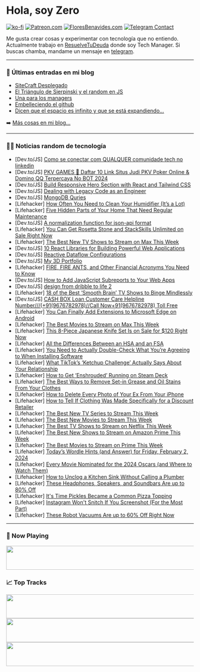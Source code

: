 # Hola, soy Zero

[![ko-fi](https://ko-fi.com/img/githubbutton_sm.svg)](https://ko-fi.com/J3J4N0LUK)
[![Patreon.com](https://img.shields.io/endpoint.svg?url=https%3A%2F%2Fshieldsio-patreon.vercel.app%2Fapi%3Fusername%3Dzerodragon%26type%3Dpatrons&style=for-the-badge)](https://patreon.com/zerodragon)
[![FloresBenavides.com](https://img.shields.io/website?down_message=oops&label=MiBlog&style=for-the-badge&up_message=online&url=https%3A%2F%2Ffloresbenavides.com)](https://floresbenavides.com)
[![Telegram Contact](https://img.shields.io/badge/escr%C3%ADbeme-ZeroDragon-%2326A5E4?style=for-the-badge&logo=telegram)](https://t.me/zerodragon)

Me gusta crear cosas y experimentar con tecnología que no entiendo.
Actualmente trabajo en [ResuelveTuDeuda](http://github.com/resuelve) donde soy Tech Manager.
Si buscas chamba, mandame un mensaje en [telegram](https://t.me/zerodragon).

---

### 📕 Últimas entradas en mi blog
<!-- BLOG-POST-LIST:START -->
- [SiteCraft Desplegado](https://floresbenavides.com/sitecraft-desplegado/)
- [El Triángulo de Sierpinski y el random en JS](https://floresbenavides.com/el-triangulo-de-sierpinski-y-el-random-en-js/)
- [Una para los managers](https://floresbenavides.com/una-para-los-managers/)
- [Embelleciendo el github](https://floresbenavides.com/embelleciendo-el-github/)
- [Dicen que el espacio es infinito y que se está expandiendo…](https://floresbenavides.com/dicen-que-el-espacio-es-infinito-y-que-se-esta-expandiendo/)
<!-- BLOG-POST-LIST:END -->

➡️ [Más cosas en mi blog...](https://floresbenavides.com)

---

### 👨‍💻 Noticias random de tecnología
<!-- TECH-POSTS:START -->
- [Dev.to/JS] [Como se conectar com QUALQUER comunidade tech no linkedin](https://dev.to/ryangst/como-se-conectar-com-qualquer-comunidade-tech-no-linkedin-1h0o)
- [Dev.to/JS] [PKV GAMES 💸 Daftar 10 Link Situs Judi PKV Poker Online &amp; Domino QQ Terpercaya No BOT 2024](https://dev.to/slot303_mantap/pkv-games-daftar-10-link-situs-judi-pkv-poker-online-domino-qq-terpercaya-no-bot-2024-1h0h)
- [Dev.to/JS] [Build Responsive Hero Section with React and Tailwind CSS](https://dev.to/ryaddev/build-responsive-hero-section-with-react-and-tailwind-css-1444)
- [Dev.to/JS] [Dealing with Legacy Code as an Engineer](https://dev.to/adedaniel/dealing-with-legacy-code-as-an-engineer-261d)
- [Dev.to/JS] [MongoDB Quries](https://dev.to/avinashrepo/mongodb-quries-4a74)
- [Lifehacker] [How Often You Need to Clean Your Humidifier &lpar;It’s a Lot&rpar;](https://lifehacker.com/home/how-often-to-clean-a-humidifier)
- [Lifehacker] [Five Hidden Parts of Your Home That Need Regular Maintenance](https://lifehacker.com/home/hidden-home-maintenance-tasks)
- [Dev.to/JS] [A normalization function for json-api format](https://dev.to/thb/a-normalization-function-for-json-api-format-3fmi)
- [Lifehacker] [You Can Get Rosetta Stone and StackSkills Unlimited on Sale Right Now](https://lifehacker.com/rosetta-stone-stackskills-bundle-sale)
- [Lifehacker] [The Best New TV Shows to Stream on Max This Week](https://lifehacker.com/entertainment/best-new-tv-shows-streaming-on-max-this-week)
- [Dev.to/JS] [10 React Libraries for Building Powerful Web Applications](https://dev.to/christianauloma/10-react-libraries-for-building-powerful-web-applications-36kl)
- [Dev.to/JS] [Reactive Dataflow Configurations](https://dev.to/ninjin/reactive-dataflow-configurations-318i)
- [Dev.to/JS] [My 3D Portfolio](https://dev.to/knight3197/my-3d-portfolio-2hfj)
- [Lifehacker] [FIRE, FIRE ANTS, and Other Financial Acronyms You Need to Know](https://lifehacker.com/money/dirds-fire-ants-and-other-financial-acronyms-you-need-to-know)
- [Dev.to/JS] [How to Add JavaScript Subreports to Your Web Apps](https://dev.to/mescius/how-to-add-javascript-subreports-to-your-web-apps-1nb7)
- [Dev.to/JS] [design from dribble to life 2](https://dev.to/achintha_prabash_c1dc098a/design-from-dribble-to-life-2-4gdn)
- [Lifehacker] [18 of the Best ‘Smooth Brain’ TV Shows to Binge Mindlessly](https://lifehacker.com/entertainment/best-comfort-shows-streaming-netflix)
- [Dev.to/JS] [CASH BOX Loan Customer Care Helpline Number///&lpar;+91&lpar;9676782978&rpar;//Call Now+91&lpar;9676782978&rpar; Toll Free](https://dev.to/jaweje5222/cash-box-loan-customer-care-helpline-number919676782978call-now919676782978-toll-free-2pak)
- [Lifehacker] [You Can Finally Add Extensions to Microsoft Edge on Android](https://lifehacker.com/tech/how-to-add-extensions-to-microsoft-edge-on-android)
- [Lifehacker] [The Best Movies to Stream on Max This Week](https://lifehacker.com/entertainment/best-movies-on-max-this-week)
- [Lifehacker] [This 8-Piece Japanese Knife Set Is on Sale for $120 Right Now](https://lifehacker.com/japanese-knife-set-sale)
- [Lifehacker] [All the Differences Between an HSA and an FSA](https://lifehacker.com/money/difference-between-hsa-and-fsa)
- [Lifehacker] [You Need to Actually Double-Check What You’re Agreeing to When Installing Software](https://lifehacker.com/tech/double-check-what-youre-agreeing-to-when-installing-software)
- [Lifehacker] [What TikTok’s ‘Ketchup Challenge’ Actually Says About Your Relationship](https://lifehacker.com/relationships/what-the-ketchup-challenge-means-for-relationships)
- [Lifehacker] [How to Get ‘Enshrouded’ Running on Steam Deck](https://lifehacker.com/entertainment/play-enshrouded-on-steam-deck)
- [Lifehacker] [The Best Ways to Remove Set-in Grease and Oil Stains From Your Clothes](https://lifehacker.com/home/remove-set-in-grease-stains-from-clothing)
- [Lifehacker] [How to Delete Every Photo of Your Ex From Your iPhone](https://lifehacker.com/tech/delete-exs-photos-from-iphone)
- [Lifehacker] [How to Tell If Clothing Was Made Specifically for a Discount Retailer](https://lifehacker.com/money/how-to-tell-if-clothing-was-made-for-discount-retailer)
- [Lifehacker] [The Best New TV Series to Stream This Week](https://lifehacker.com/entertainment/best-new-tv-series-stream-this-week)
- [Lifehacker] [The Best New Movies to Stream This Week](https://lifehacker.com/entertainment/best-new-movies-stream-this-week)
- [Lifehacker] [The Best TV Shows to Stream on Netflix This Week](https://lifehacker.com/entertainment/best-new-series-coming-to-netflix-this-week)
- [Lifehacker] [The Best New Shows to Stream on Amazon Prime This Week](https://lifehacker.com/entertainment/the-best-shows-to-stream-on-amazon-this-week)
- [Lifehacker] [The Best Movies to Stream on Prime This Week](https://lifehacker.com/entertainment/best-movies-to-stream-on-prime)
- [Lifehacker] [Today’s Wordle Hints &lpar;and Answer&rpar; for Friday, February 2, 2024](https://lifehacker.com/entertainment/wordle-answer-today-february-2-2024)
- [Lifehacker] [Every Movie Nominated for the 2024 Oscars &lpar;and Where to Watch Them&rpar;](https://lifehacker.com/entertainment/where-to-stream-2024-oscar-nominees)
- [Lifehacker] [How to Unclog a Kitchen Sink Without Calling a Plumber](https://lifehacker.com/home/how-to-unclog-kitchen-sink-without-calling-a-plumber)
- [Lifehacker] [These Headphones, Speakers, and Soundbars Are up to 80% Off](https://lifehacker.com/tech/woot-audio-sale)
- [Lifehacker] [It&#39;s Time Pickles Became a Common Pizza Topping](https://lifehacker.com/food-drink/its-time-pickles-became-a-common-pizza-topping)
- [Lifehacker] [Instagram Won&#39;t Snitch If You Screenshot &lpar;For the Most Part&rpar;](https://lifehacker.com/tech/does-instagram-notify-someone-if-you-screenshot)
- [Lifehacker] [These Robot Vacuums Are up to 60% Off Right Now](https://lifehacker.com/home/the-best-robot-vacuum-deals-right-now)<!-- TECH-POSTS:END -->

---

### 🎵 Now Playing
<a href="https://spotify-now-playing-dun.vercel.app/now-playing?open"><img src="https://spotify-now-playing-dun.vercel.app/now-playing" width="540" height="64"></a>

### 📈 Top Tracks
<a href="https://spotify-now-playing-dun.vercel.app/top-tracks?i=1&open"><img src="https://spotify-now-playing-dun.vercel.app/top-tracks?i=1" width="540" height="64"></a>
<a href="https://spotify-now-playing-dun.vercel.app/top-tracks?i=2&open"><img src="https://spotify-now-playing-dun.vercel.app/top-tracks?i=2" width="540" height="64"></a>
<a href="https://spotify-now-playing-dun.vercel.app/top-tracks?i=3&open"><img src="https://spotify-now-playing-dun.vercel.app/top-tracks?i=3" width="540" height="64"></a>
